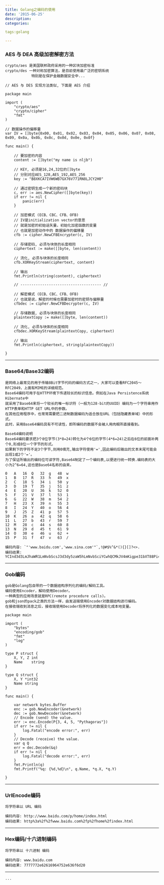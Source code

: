 ```yaml
---
title: Golang之编码的使用
date: '2015-06-25'
description:
categories:

tags:golang

---
```


>

### AES 与 DEA 高级加密解密方法

>

	crypto/aes 是美国联邦政府采用的一种区块加密标准
	crypto/des 一种对称加密算法，是目前使用最广泛的密钥系统
				特别是在保护金融数据安全中...

>

	// AES 与 DES 实现方法类似, 下面是 AES 介绍

	package main

	import (
		"crypto/aes"
		"crypto/cipher"
		"fmt"
	)

	// 数据操作的偏移量
	var IV = []byte{0x00, 0x01, 0x02, 0x03, 0x04, 0x05, 0x06, 0x07, 0x08, 0x09, 0x0a, 0x0b, 0x0c, 0x0d, 0x0e, 0x0f}

	func main() {

		// 要加密的内容
		content := []byte("my name is nljb")

		// KEY, 必须是16,24,32位的[]byte
		// 分别对应AES_128,AES_192,AES_256
		key := "B8XKCA7IVW6WB7GX76V771RN8LJCY2H0"		

		// 通过密钥生成一个新的密码块
		c, err := aes.NewCipher([]byte(key))
		if err != nil {
			panic(err)
		}

		// 加密模式 (ECB、CBC、CFB、OFB)
		// IV是initialization vector的意思
		// 就是加密的初始话矢量，初始化加密函数的变量
		// 也就是加密动作中的 数据操作的偏移量
		cfb := cipher.NewCFBEncrypter(c, IV)

		// 存储密码, 必须与块体的长度相同
		ciphertext := make([]byte, len(content))

		// 流化, 必须与块体的长度相同
		cfb.XORKeyStream(ciphertext, content)

		// 输出
		fmt.Println(string(content), ciphertext)

		// ------------------------------------- //

		// 解密模式 (ECB、CBC、CFB、OFB)
		// 也就是说，解密的时候也需要加密时的密钥与偏移量
		cfbdec := cipher.NewCFBDecrypter(c, IV)

		// 存储数据, 必须与块体的长度相同
		plaintextCopy := make([]byte, len(content))

		// 流化, 必须与块体的长度相同
		cfbdec.XORKeyStream(plaintextCopy, ciphertext)

		// 输出
		fmt.Println(ciphertext, string(plaintextCopy))

	}

---

>

### Base64/Base32编码

>

	是网络上最常见的用于传输8Bit字节代码的编码方式之一，大家可以查看RFC2045～RFC2049，上面有MIME的详细规范。
	Base64编码可用于在HTTP环境下传递较长的标识信息。例如在Java Persistence系统Hibernate中
	就采用了Base64来将一个较长的唯一标识符（一般为128-bit的UUID）编码为一个字符串用作HTTP表单和HTTP GET URL中的参数。
	在其他应用程序中，也常常需要把二进制数据编码为适合放在URL（包括隐藏表单域）中的形式。
	此时，采用Base64编码具有不可读性，即所编码的数据不会被人用肉眼所直接看到。

>

	Base64编码说明
	Base64编码要求把3个8位字节(3*8=24)转化为4个6位的字节(4*6=24)之后在6位的前面补两个0,形成8位一个字节的形式。
	如果剩下的字符不足3个字节,则用0填充,输出字符使用'=',因此编码后输出的文本末尾可能会出现1或2个'='。
	为了保证所输出的编码位可读字符,Base64制定了一个编码表,以便进行统一转换.编码表的大小为2^6=64,这也是Base64名称的由来。

>

	0	A	16	Q	32	g	48	w
	1	B	17	R	33	h	49	x
	2	C	18	S	34	i	50	y
	3	D	19	T	35	j	51	z
	4	E	20	U	36	k	52	0
	5	F	21	V	37	l	53	1
	6	G	22	W	38	m	54	2
	7	H	23	X	39	n	55	3
	8	I	24	Y	40	o	56	4
	9	J	25	Z	41	p	57	5
	10	K	26	a	42	q	58	6
	11	L	27	b	43	r	59	7
	12	M	28	c	44	s	60	8
	13	N	29	d	45	t	61	9
	14	O	30	e	46	u	62	+
	15	P	31	f	47	v	63	/

>

	编码内容: `"'www.baidu.com','www.sina.com'"`,!@#$%^&*(){}[]?<>.
	编码结果: YCInd3d3LmJhaWR1LmNvbScsJ3d3dy5zaW5hLmNvbSciYCwhQCMkJV4mKigpe31bXT88Pi4=

>

---

>

### Gob编码

>

	gob是Golang包自带的一个数据结构序列化的编码/解码工具。
	编码使用Encoder，解码使用Decoder。
	一种典型的应用场景就是RPC(remote procedure calls)。
	gob和json的pack之类的方法一样，由发送端使用Encoder对数据结构进行编码。
	在接收端收到消息之后，接收端使用Decoder将序列化的数据变化成本地变量。

>

	package main
	 
	import (
		"bytes"
		"encoding/gob"
		"fmt"
		"log"
	)
	  
	type P struct {
		X, Y, Z int
		Name    string
	}
	   
	type Q struct {
		X, Y *int32
		Name string
	}
		
	func main() {

		var network bytes.Buffer       
		enc := gob.NewEncoder(&network)
		dec := gob.NewDecoder(&network)
		// Encode (send) the value.
		err := enc.Encode(P{3, 4, 5, "Pythagoras"})
		if err != nil {
			log.Fatal("encode error:", err)
		}
		// Decode (receive) the value.
		var q Q
		err = dec.Decode(&q)
		if err != nil {
			log.Fatal("decode error:", err)
		}
		fmt.Println(q)
		fmt.Printf("%q: {%d,%d}\n", q.Name, *q.X, *q.Y)

	}
																						 
>

---

>

### UrlEncode编码

>

	将字符串以 URL 编码

>

	编码内容: http://www.baidu.com/p/home/index.html
	编码结果: http%3a%2f%2fwww.baidu.com%2fp%2fhome%2findex.html

>

---

>

### Hex编码/十六进制编码

>

	将字符串以 十六进制 编码

>

	编码内容: www.baidu.com
	编码结果: 7777772e62616964752e636f6d20

>

---

>

	...
